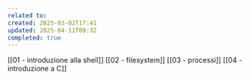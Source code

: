 ```yaml
---
related to: 
created: 2025-03-02T17:41
updated: 2025-04-11T09:32
completed: true
---
```

[[01 - introduzione alla shell]]
[[02 - filesystem]]
[[03 - processi]]
[[04 - introduzione a C]]